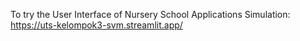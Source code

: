 To try the User Interface of Nursery School Applications Simulation:
https://uts-kelompok3-svm.streamlit.app/
